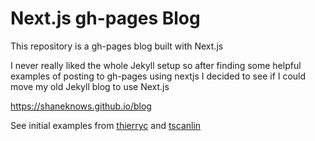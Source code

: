 # Next.js gh-pages Blog

This repository is a gh-pages blog built with Next.js

I never really liked the whole Jekyll setup so after finding some helpful examples of posting to gh-pages using nextjs I decided to see if I could move my old Jekyll blog to use Next.js

https://shaneknows.github.io/blog

See initial examples from [thierryc](https://github.com/thierryc/Next-gh-page-example/) and [tscanlin](https://github.com/tscanlin/next-blog)
